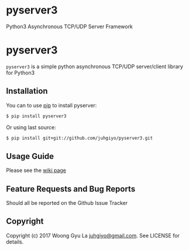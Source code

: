 # pyserver3

Python3 Asynchronous TCP/UDP Server Framework

pyserver3
============

`pyserver3` is a simple python asynchronous TCP/UDP server/client library for Python3

Installation
------------

You can to use [pip](https://pypi.python.org/pypi/pip) to install pyserver:
``` bash
$ pip install pyserver3
```
Or using last source:
``` bash
$ pip install git+git://github.com/juhgiyo/pyserver3.git
```

Usage Guide
-----------

Please see the [wiki page](https://github.com/juhgiyo/pyserver3/wiki)


Feature Requests and Bug Reports
--------------------------------

Should all be reported on the Github Issue Tracker


Copyright
---------

Copyright (c) 2017 Woong Gyu La <juhgiyo@gmail.com>. See LICENSE for details.